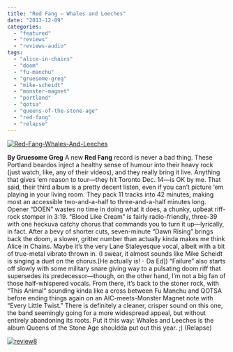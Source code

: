 ```yaml
---
title: "Red Fang – Whales and Leeches"
date: "2013-12-09"
categories: 
  - "featured"
  - "reviews"
  - "reviews-audio"
tags: 
  - "alice-in-chains"
  - "doom"
  - "fu-manchu"
  - "gruesome-greg"
  - "mike-scheidt"
  - "monster-magnet"
  - "portland"
  - "qotsa"
  - "queens-of-the-stone-age"
  - "red-fang"
  - "relapse"
---
```


[![Red-Fang-Whales-And-Leeches](http://www.hellbound.ca/wp-content/uploads/2013/12/Red-Fang-Whales-And-Leeches.jpg)](http://www.hellbound.ca/wp-content/uploads/2013/12/Red-Fang-Whales-And-Leeches.jpg)

**By Gruesome Greg** A new **Red Fang** record is never a bad thing. These Portland beardos inject a healthy sense of humour into their heavy rock (just watch, like, any of their videos), and they really bring it live. Anything that gives ‘em reason to tour—they hit Toronto Dec. 14—is OK by me. That said, their third album is a pretty decent listen, even if you can’t picture ‘em playing in your living room. They pack 11 tracks into 42 minutes, making most an accessible two-and-a-half to three-and-a-half minutes long. Opener “DOEN” wastes no time in doing what it does, a chunky, upbeat riff-rock stomper in 3:19. “Blood Like Cream” is fairly radio-friendly, three-39 with one heckuva catchy chorus that commands you to turn it up—lyrically, in fact. After a bevy of shorter cuts, seven-minute “Dawn Rising” brings back the doom, a slower, gritter number than actually kinda makes me think Alice in Chains. Maybe it’s the very Lane Staleyesque vocal, albeit with a bit of true-metal vibrato thrown in. (I swear, it almost sounds like Mike Scheidt is singing a duet on the chorus.\[He actually is! - Da Ed\]) “Failure” also starts off slowly with some military snare giving way to a pulsating doom riff that supersedes its predecessor—though, on the other hand, I’m not a big fan of those half-whispered vocals. From there, it’s back to the stoner rock, with “This Animal” sounding kinda like a cross between Fu Manchu and QOTSA before ending things again on an AIC-meets-Monster Magnet note with “Every Little Twist.” There is definitely a cleaner, crisper sound on this one, the band seemingly going for a more widespread appeal, but without entirely abandoning its roots. Put it this way: Whales and Leeches is the album Queens of the Stone Age shouldda put out this year. ;) (Relapse)

[![review8](http://www.hellbound.ca/wp-content/uploads/2009/07/review8.png)](http://www.hellbound.ca/wp-content/uploads/2009/07/review8.png)
